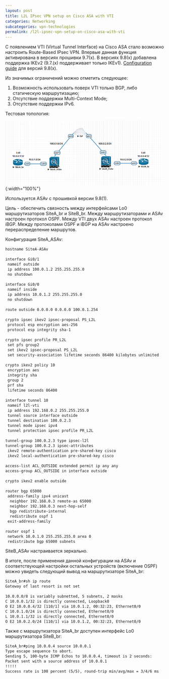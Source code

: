 ```yaml
---
layout: post
title: L2L IPsec VPN setup on Cisco ASA with VTI
categories: Networking
subcategories: vpn-technologies
permalink: /l2l-ipsec-vpn-setup-on-cisco-asa-with-vti
---
```


С появлением VTI (Virtual Tunnel Interface) на Cisco ASA стало возможно настроить Route-Based IPsec VPN. Впервые данная функция активирована в версиях прошивки 9.7(x). В версиях 9.8(x) добавлена поддержка IKEv2 (9.7.(x) поддерживает только IKEv1). [Configuration guide][1] для версий 9.8(x).

Из значимых ограничений можно отметить следующее:

  1. Возможность использовать поверх VTI только BGP, либо статическую маршрутизацию;
  2. Отсутствие поддержки Multi-Context Mode;
  3. Отсутствие поддержки IPv6.

<!---excerpt-break-->
Тестовая топология:

![topology](public/l2l-ipsec-vpn-setup-on-cisco-asa-with-vti-img1.png){:width="100%"}

Используется ASAv с прошивкой версии 9.8(1).

Цель - обеспечить связность между интерфейсами Lo0 маршрутизаторов SiteA\_br и SiteB\_br. Между маршрутизаторами и ASAv настроен протокол OSPF. Между VTI двух ASAv настроен протокол iBGP. Между протоколами OSPF и iBGP на ASAv настроено перераспределение маршрутов.

Конфигурация SiteA_ASAv:
```
hostname SiteA-ASAv

interface Gi0/1
 nameif outside
 ip address 100.0.1.2 255.255.255.0
 no shutdown
 
interface Gi0/0
 nameif inside
 ip address 10.0.1.2 255.255.255.0
 no shutdown
 
route outside 0.0.0.0 0.0.0.0 100.0.1.254

crypto ipsec ikev2 ipsec-proposal PS_L2L
 protocol esp encryption aes-256
 protocol esp integrity sha-1

crypto ipsec profile PR_L2L
 set pfs group2
 set ikev2 ipsec-proposal PS_L2L
 set security-association lifetime seconds 86400 kilobytes unlimited

crypto ikev2 policy 10
 encryption aes
 integrity sha
 group 2
 prf sha
 lifetime seconds 86400 
 
interface tunnel 10
 nameif l2l-vti
 ip address 192.168.0.2 255.255.255.0
 tunnel source interface outside
 tunnel destination 100.0.2.3
 tunnel mode ipsec ipv4
 tunnel protection ipsec profile PR_L2L
 
tunnel-group 100.0.2.3 type ipsec-l2l
tunnel-group 100.0.2.3 ipsec-attributes
 ikev2 remote-authentication pre-shared-key cisco
 ikev2 local-authentication pre-shared-key cisco

access-list ACL_OUTSIDE extended permit ip any any 
access-group ACL_OUTSIDE in interface outside

crypto ikev2 enable outside

router bgp 65000
 address-family ipv4 unicast
  neighbor 192.168.0.3 remote-as 65000
  neighbor 192.168.0.3 next-hop-self
  bgp redistribute-internal
  redistribute ospf 1
 exit-address-family
 
router ospf 1
 network 10.0.1.0 255.255.255.0 area 0
 redistribute bgp 65000 subnets
```
SiteB_ASAv настраивается зеркально.

В итоге, после применения данной конфигурации на ASAv и соответствующей настройки остальных устройств (включение OSPF) можно увидеть следующий вывод на маршрутизаторе SiteA_br:
```
SiteA_br#sh ip route 
Gateway of last resort is not set

10.0.0.0/8 is variably subnetted, 5 subnets, 2 masks
C 10.0.0.1/32 is directly connected, Loopback0
O E2 10.0.0.4/32 [110/1] via 10.0.1.2, 00:32:23, Ethernet0/0
C 10.0.1.0/24 is directly connected, Ethernet0/0
L 10.0.1.1/32 is directly connected, Ethernet0/0
O E2 10.0.2.0/24 [110/1] via 10.0.1.2, 00:32:23, Ethernet0/0
```
Также с маршрутизатора SiteA_br доступен интерфейс Lo0 маршрутизатора SiteB_br:
```
SiteA_br#ping 10.0.0.4 source 10.0.0.1
Type escape sequence to abort.
Sending 5, 100-byte ICMP Echos to 10.0.0.4, timeout is 2 seconds:
Packet sent with a source address of 10.0.0.1 
!!!!!
Success rate is 100 percent (5/5), round-trip min/avg/max = 3/4/6 ms
```

 [1]: https://www.cisco.com/c/en/us/td/docs/security/asa/asa98/configuration/vpn/asa-98-vpn-config/vpn-vti.pdf
